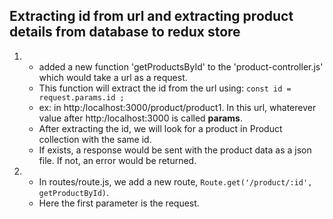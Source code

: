 ## Extracting id from url and extracting product details from database to redux store

1.  - added a new function 'getProductsById' to the 'product-controller.js' which would take a url as a request. 
    - This function will extract the id from the url using: `const id = request.params.id ;`
    - ex: in http:/localhost:3000/product/product1. In this url, whaterever value after http:/localhost:3000 is called **params**.
    - After extracting the id, we will look for a product in Product collection with the same id.
    - If exists, a response would be sent with the product data as a json file. If not, an error would be returned.

2.  - In routes/route.js, we add a new route, `Route.get('/product/:id', getProductById)`. 
    - Here the first parameter is the request.